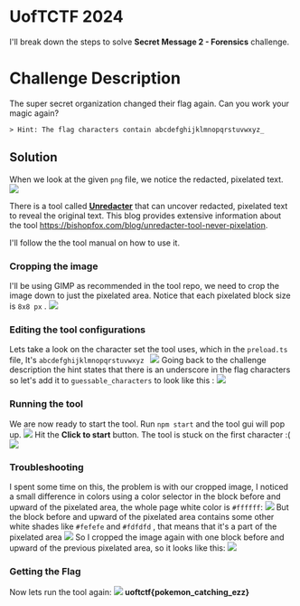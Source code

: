 # UofTCTF 2024 

I'll break down the steps to solve **Secret Message 2 - Forensics**  challenge.


# Challenge Description

The super secret organization changed their flag again. Can you work your magic again?

	> Hint: The flag characters contain abcdefghijklmnopqrstuvwxyz_

## Solution

When we look at the given `png` file, we notice the redacted, pixelated text.
<img src="../Screensshots/Screenshot1.png">

There is a tool called **[Unredacter](https://github.com/bishopfox/unredacter)** that can uncover redacted, pixelated text to reveal the original text.
This blog provides extensive information about the tool https://bishopfox.com/blog/unredacter-tool-never-pixelation.

I'll follow the the tool manual on how to use it.

### Cropping the image
I'll be using GIMP as recommended in the tool repo, we need to crop the image down to just the pixelated area.
Notice that each pixelated block size is `8x8 px` .
<img src="./Screensshots/Screenshot2.png">
### Editing the tool configurations
Lets take a look on the character set the tool uses, which in the `preload.ts` file,
It's `abcdefghijklmnopqrstuvwxyz ` 
<img src="./Screensshots/Screenshot3.png">
Going back to the challenge description the hint states that there is an underscore in the flag characters so let's add it to `guessable_characters` to look like this :
<img src="./Screensshots/Screenshot4.png">
### Running the tool
We are now ready to start the tool. Run `npm start` and the tool gui will pop up.
<img src="./Screensshots/Screenshot5.png">
Hit the **Click to start** button.
The tool is stuck on the first character :(
<img src="./Screensshots/Screenshot6.png">
### Troubleshooting
I spent some time on this, the problem is with our cropped image, I noticed a small difference in colors using a color selector in the block before and upward of the pixelated area, the whole page white color is `#ffffff`:
<img src="./Screensshots/Screenshot7.png">
 But the block before and upward of the pixelated area contains some other white shades like `#fefefe` and `#fdfdfd` , that means that it's a part of the pixelated area
<img src="./Screensshots/Screenshot8.png">
So I cropped the image again with one block before and upward of the previous pixelated area, so it looks like this:
<img src="./Screensshots/Screenshot9.png">
### Getting the Flag
Now lets run the tool again:
<img src="./Screensshots/Screenshot10.png">
**uoftctf{pokemon_catching_ezz}**

